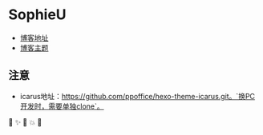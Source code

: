 # SophieU
- [博客地址](https://sophieu.github.io/SophieU)
- [博客主题](https://github.com/ppoffice/hexo-theme-icarus.git)

## 注意
- icarus地址：https://github.com/ppoffice/hexo-theme-icarus.git。`换PC开发时，需要单独clone`。

:panda_face: :sparkles: :camel: :boom: :pig:
